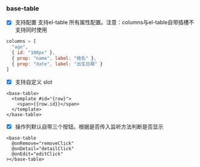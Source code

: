 ### base-table

- [x] 支持配置 支持el-table 所有属性配置。注意：columns与el-table自带插槽不支持同时使用
```javascript
columns = [
  "age",
  { id: "100px" },
  { prop: "name", label: "姓名" },
  { prop: "date", label: "出生日期" }
]
```

- [x] 支持自定义 slot

```vue
<base-table>
  <template #id="{row}">
    <span>{{row.id}}</span>
  </template>
</base-table>
```

- [x] 操作列默认自带三个按钮。根据是否传入监听方法判断是否显示
```vue
<base-table
  @onRemove="removeClick"
  @onDetail="detailClick"
  @onEdit="editClick"
></base-table>
```

